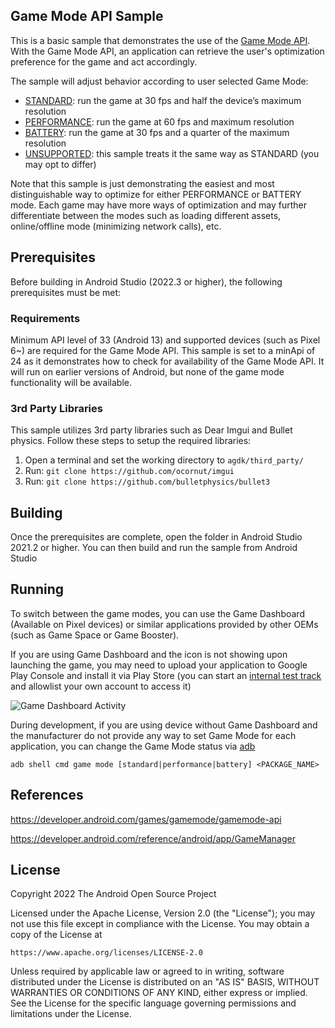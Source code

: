 ## Game Mode API Sample

This is a basic sample that demonstrates the use of the [Game Mode API](https://developer.android.com/games/gamemode/gamemode-api). With the Game Mode API, an application can retrieve the user's optimization preference for the game and act accordingly.

The sample will adjust behavior according to user selected Game Mode:

*   [STANDARD](https://developer.android.com/reference/android/app/GameManager#GAME_MODE_STANDARD): run the game at 30 fps and half the device’s maximum resolution
*   [PERFORMANCE](https://developer.android.com/reference/android/app/GameManager#GAME_MODE_PERFORMANCE): run the game at 60 fps and maximum resolution
*   [BATTERY](https://developer.android.com/reference/android/app/GameManager#GAME_MODE_BATTERY): run the game at 30 fps and a quarter of the maximum resolution
*   [UNSUPPORTED](https://developer.android.com/reference/android/app/GameManager#GAME_MODE_UNSUPPORTED): this sample treats it the same way as STANDARD (you may opt to differ)

Note that this sample is just demonstrating the easiest and most distinguishable way to optimize for either PERFORMANCE or BATTERY mode. Each game may have more ways of optimization and may further differentiate between the modes such as loading different assets, online/offline mode (minimizing network calls), etc.

## Prerequisites

Before building in Android Studio (2022.3 or higher), the following prerequisites must be met:

### Requirements

Minimum API level of 33 (Android 13) and supported devices (such as Pixel 6~) are required for the Game Mode API. This sample is set to a minApi of 24 as it
demonstrates how to check for availability of the Game Mode API. It will run on earlier versions of Android, but none of the
game mode functionality will be available.

### 3rd Party Libraries

This sample utilizes 3rd party libraries such as Dear Imgui and Bullet physics. Follow these steps to setup the required libraries:

1. Open a terminal and set the working directory to `agdk/third_party/`
2. Run: `git clone https://github.com/ocornut/imgui`
3. Run: `git clone https://github.com/bulletphysics/bullet3`

## Building

Once the prerequisites are complete, open the folder in Android Studio 2021.2 or higher. You can then build and run the sample from Android Studio

## Running

To switch between the game modes, you can use the Game Dashboard (Available on Pixel devices) or similar applications provided by other OEMs (such as Game Space or Game Booster).

If you are using Game Dashboard and the icon is not showing upon launching the game, you may need to upload your application to Google Play Console and install it via Play Store (you can start an [internal test track](https://support.google.com/googleplay/android-developer/answer/9844679?hl=en) and allowlist your own account to access it)

![Game Dashboard Activity](/agdk/game_mode/docs/gamedashboardactivity.png?raw=true "Game Dashboard Activity")

During development, if you are using device without Game Dashboard and the manufacturer do not provide any way to set Game Mode for each application, you can change the Game Mode status via [adb](https://developer.android.com/studio/command-line/adb)

```
adb shell cmd game mode [standard|performance|battery] <PACKAGE_NAME>
```

## References

https://developer.android.com/games/gamemode/gamemode-api

https://developer.android.com/reference/android/app/GameManager

## License

Copyright 2022 The Android Open Source Project

Licensed under the Apache License, Version 2.0 (the "License"); you may not use this file except in compliance with the License. You may obtain a copy of the License at

```
https://www.apache.org/licenses/LICENSE-2.0
```

Unless required by applicable law or agreed to in writing, software distributed under the License is distributed on an "AS IS" BASIS, WITHOUT WARRANTIES OR CONDITIONS OF ANY KIND, either express or implied. See the License for the specific language governing permissions and limitations under the License.
